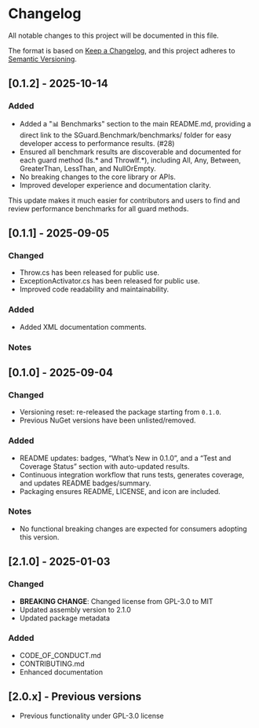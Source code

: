 # Changelog

All notable changes to this project will be documented in this file.

The format is based on [Keep a Changelog](https://keepachangelog.com/en/1.0.0/),
and this project adheres to [Semantic Versioning](https://semver.org/spec/v2.0.0.html).

## [0.1.2] - 2025-10-14
### Added
* Added a "📊 Benchmarks" section to the main README.md, providing a direct link to the SGuard.Benchmark/benchmarks/ folder for easy developer access to performance results. (#28)
* Ensured all benchmark results are discoverable and documented for each guard method (Is.* and ThrowIf.*), including All, Any, Between, GreaterThan, LessThan, and NullOrEmpty.
* No breaking changes to the core library or APIs.
* Improved developer experience and documentation clarity.

This update makes it much easier for contributors and users to find and review performance benchmarks for all guard methods.

## [0.1.1] - 2025-09-05
### Changed
- Throw.cs has been released for public use.
- ExceptionActivator.cs has been released for public use.
- Improved code readability and maintainability.

### Added
- Added XML documentation comments.

### Notes
## [0.1.0] - 2025-09-04
### Changed
- Versioning reset: re-released the package starting from `0.1.0`.
- Previous NuGet versions have been unlisted/removed.

### Added
- README updates: badges, “What’s New in 0.1.0”, and a “Test and Coverage Status” section with auto-updated results.
- Continuous integration workflow that runs tests, generates coverage, and updates README badges/summary.
- Packaging ensures README, LICENSE, and icon are included.

### Notes
- No functional breaking changes are expected for consumers adopting this version.

## [2.1.0] - 2025-01-03
### Changed
- **BREAKING CHANGE**: Changed license from GPL-3.0 to MIT
- Updated assembly version to 2.1.0
- Updated package metadata

### Added
- CODE_OF_CONDUCT.md
- CONTRIBUTING.md
- Enhanced documentation

## [2.0.x] - Previous versions
- Previous functionality under GPL-3.0 license